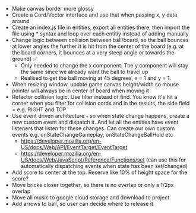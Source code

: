 - Make canvas border more glossy
- Create a Cord/Vector interface and use that when passing x, y data around
- Create an index.js file in entities, export all entities there, then import the file using * syntax and loop over each entitiy instead of adding manually
- Change logic between collision between ball/board, so the ball bounces at lower angles the further it is hit from the center of the board (e.g. at the board corners, it bounces at a very steep angle or towards the ground) ✅
    - Only needed to change the x component. The y component will stay the same since we already want the ball to travel up
    - Realised to get the ball moving at 45 degrees, x = 1 and y = 1. 
- When resizing window, update game canvas height/width so mouse pointer will always be in center of board when moving it
- Refactor collision logic. Use filter instead of find. You know it's hit a corner when you filter for collision cords and in the results, the side field = e.g. RIGHT and TOP
- Use event driven architecture - so when state change happens, create a new custom event and dispatch it. And let all the entities have event listeners that listen for these changes. Can create our own custom events e.g. onStateChangeGameplay, onStateChangeBallHold etc
    - https://developer.mozilla.org/en-US/docs/Web/API/EventTarget/EventTarget
    - https://developer.mozilla.org/en-US/docs/Web/JavaScript/Reference/Functions/set (can use this for automatically dispatching events when state has been set/changed)
- Add score to center at the top. Reserve like 10% of height space for the score?
- Move bricks closer together, so there is no overlap or only a 1/2px overlap
- Move all music to google cloud storage and download to project
- Add arrows to ball, so user can decide where to release it